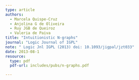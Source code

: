 ```yaml
---
type: article
authors:
  - Marcela Quispe-Cruz
  - Anjolina G de Oliveira
  - Ruy JGB de Queiroz
  - Valeria de Paiva
title: "Intuitionistic N-graphs"
journal: "Logic Journal of IGPL"
note: " Logic Jnl IGPL (2013) doi: 10.1093/jigpal/jzt033"
date: 2013-08-1
resource:
  type: pdf
  pdf-url: includes/pubs/n-graphs.pdf

---
```

